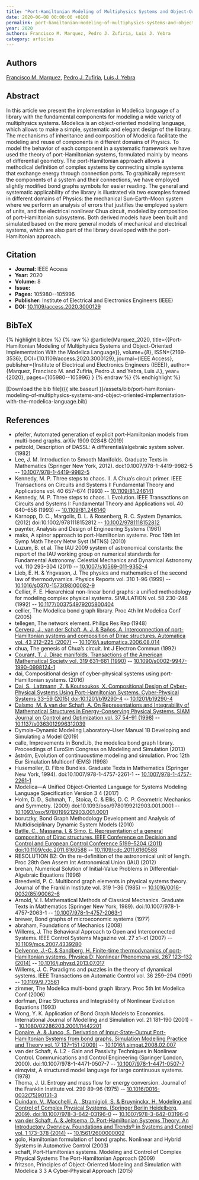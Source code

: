 ```yaml
---
title: "Port-Hamiltonian Modeling of Multiphysics Systems and Object-Oriented Implementation With the Modelica Language"
date: 2020-06-08 00:00:00 +0100
permalink: port-hamiltonian-modeling-of-multiphysics-systems-and-object-oriented-implementation-with-the-modelica-language
year: 2020
authors: Francisco M. Marquez, Pedro J. Zufiria, Luis J. Yebra
category: articles
---
```

 
## Authors
[Francisco M. Marquez](authors/francisco-m-marquez), [Pedro J. Zufiria](authors/pedro-j-zufiria), [Luis J. Yebra](authors/luis-j-yebra)
 
## Abstract
In this article we present the implementation in Modelica language of a library with the fundamental components for modeling a wide variety of multiphysics systems. Modelica is an object-oriented modeling language, which allows to make a simple, systematic and elegant design of the library. The mechanisms of inheritance and composition of Modelica facilitate the modeling and reuse of components in different domains of Physics. To model the behavior of each component in a systematic framework we have used the theory of port-Hamiltonian systems, formulated mainly by means of differential geometry. The port-Hamiltonian approach allows a methodical definition of complex systems by connecting simple systems that exchange energy through connection ports. To graphically represent the components of a system and their connections, we have employed slightly modified bond graphs symbols for easier reading. The general and systematic applicability of the library is illustrated via two examples framed in different domains of Physics: the mechanical Sun-Earth-Moon system where we perform an analysis of errors that justifies the employed system of units, and the electrical nonlinear Chua circuit, modeled by composition of port-Hamiltonian subsystems. Both derived models have been built and simulated based on the more general models of mechanical and electrical systems, which are also part of the library developed with the port-Hamiltonian approach.
 
## Citation
- **Journal:** IEEE Access
- **Year:** 2020
- **Volume:** 8
- **Issue:** 
- **Pages:** 105980--105996
- **Publisher:** Institute of Electrical and Electronics Engineers (IEEE)
- **DOI:** [10.1109/access.2020.3000129](https://doi.org/10.1109/access.2020.3000129)
 
## BibTeX
{% highlight bibtex %}
{% raw %}
@article{Marquez_2020,
  title={{Port-Hamiltonian Modeling of Multiphysics Systems and Object-Oriented Implementation With the Modelica Language}},
  volume={8},
  ISSN={2169-3536},
  DOI={10.1109/access.2020.3000129},
  journal={IEEE Access},
  publisher={Institute of Electrical and Electronics Engineers (IEEE)},
  author={Marquez, Francisco M. and Zufiria, Pedro J. and Yebra, Luis J.},
  year={2020},
  pages={105980--105996}
}
{% endraw %}
{% endhighlight %}
 
[Download the bib file]({{ site.baseurl }}/assets/bib/port-hamiltonian-modeling-of-multiphysics-systems-and-object-oriented-implementation-with-the-modelica-language.bib)
 
## References
- pfeifer, Automated generation of explicit port-Hamiltonian models from multi-bond graphs. arXiv 1909 02848 (2019)
- petzold, Description of DASSL: A differential/algebraic system solver. (1982)
- Lee, J. M. Introduction to Smooth Manifolds. Graduate Texts in Mathematics (Springer New York, 2012). doi:10.1007/978-1-4419-9982-5 -- [10.1007/978-1-4419-9982-5](https://doi.org/10.1007/978-1-4419-9982-5)
- Kennedy, M. P. Three steps to chaos. II. A Chua’s circuit primer. IEEE Transactions on Circuits and Systems I: Fundamental Theory and Applications vol. 40 657–674 (1993) -- [10.1109/81.246141](https://doi.org/10.1109/81.246141)
- Kennedy, M. P. Three steps to chaos. I. Evolution. IEEE Transactions on Circuits and Systems I: Fundamental Theory and Applications vol. 40 640–656 (1993) -- [10.1109/81.246140](https://doi.org/10.1109/81.246140)
- Karnopp, D. C., Margolis, D. L. & Rosenberg, R. C. System Dynamics. (2012) doi:10.1002/9781118152812 -- [10.1002/9781118152812](https://doi.org/10.1002/9781118152812)
- paynter, Analysis and Design of Engineering Systems (1961)
- maks, A spinor approach to port-Hamiltonian systems. Proc 19th Int Symp Math Theory Netw Syst (MTNS) (2010)
- Luzum, B. et al. The IAU 2009 system of astronomical constants: the report of the IAU working group on numerical standards for Fundamental Astronomy. Celestial Mechanics and Dynamical Astronomy vol. 110 293–304 (2011) -- [10.1007/s10569-011-9352-4](https://doi.org/10.1007/s10569-011-9352-4)
- Lieb, E. H. & Yngvason, J. The physics and mathematics of the second law of thermodynamics. Physics Reports vol. 310 1–96 (1999) -- [10.1016/s0370-1573(98)00082-9](https://doi.org/10.1016/s0370-1573(98)00082-9)
- Cellier, F. E. Hierarchical non-linear bond graphs: a unified methodology for modeling complex physical systems. SIMULATION vol. 58 230–248 (1992) -- [10.1177/003754979205800404](https://doi.org/10.1177/003754979205800404)
- cellier, The Modelica bond graph library. Proc 4th Int Modelica Conf (2005)
- tellegen, The network element. Philips Res Rep (1948)
- [Cervera, J., van der Schaft, A. J. & Baños, A. Interconnection of port-Hamiltonian systems and composition of Dirac structures. Automatica vol. 43 212–225 (2007)](interconnection-of-port-hamiltonian-systems-and-composition-of-dirac-structures) -- [10.1016/j.automatica.2006.08.014](https://doi.org/10.1016/j.automatica.2006.08.014)
- chua, The genesis of Chua&#x2019;s circuit. Int J Electron Commun (1992)
- [Courant, T. J. Dirac manifolds. Transactions of the American Mathematical Society vol. 319 631–661 (1990)](dirac-manifolds) -- [10.1090/s0002-9947-1990-0998124-1](https://doi.org/10.1090/s0002-9947-1990-0998124-1)
- dai, Compositional design of cyber-physical systems using port-Hamiltonian systems. (2016)
- [Dai, S., Lattmann, Z. & Koutsoukos, X. Compositional Design of Cyber-Physical Systems Using Port-Hamiltonian Systems. Cyber-Physical Systems 33–59 (2015) doi:10.1201/b19290-4](compositional-design-of-cyber-physical-systems-using-port-hamiltonian-systems0) -- [10.1201/b19290-4](https://doi.org/10.1201/b19290-4)
- [Dalsmo, M. & van der Schaft, A. On Representations and Integrability of Mathematical Structures in Energy-Conserving Physical Systems. SIAM Journal on Control and Optimization vol. 37 54–91 (1998)](on-representations-and-integrability-of-mathematical-structures-in-energy-conserving-physical-systems) -- [10.1137/s0363012996312039](https://doi.org/10.1137/s0363012996312039)
- Dymola&#x2013;Dynamic Modeling Laboratory&#x2013;User Manual 1B Developing and Simulating a Model (2019)
- calle, Improvements in BondLib, the modelica bond graph library. Proceedings of EuroSim Congress on Modeling and Simulation (2013)
- åström, Evolution of continuoustime modeling and simulation. Proc 12th Eur Simulation Multiconf (EMS) (1998)
- Husemoller, D. Fibre Bundles. Graduate Texts in Mathematics (Springer New York, 1994). doi:10.1007/978-1-4757-2261-1 -- [10.1007/978-1-4757-2261-1](https://doi.org/10.1007/978-1-4757-2261-1)
- Modelica&#x2014;A Unified Object-Oriented Language for Systems Modeling Language Specification Version 3 4 (2017)
- Holm, D. D., Schmah, T., Stoica, C. & Ellis, D. C. P. Geometric Mechanics and Symmetry. (2009) doi:10.1093/oso/9780199212903.001.0001 -- [10.1093/oso/9780199212903.001.0001](https://doi.org/10.1093/oso/9780199212903.001.0001)
- borutzky, Bond Graph Methodology Development and Analysis of Multidisciplinary Dynamic System Models (2010)
- [Batlle, C., Massana, I. & Simo, E. Representation of a general composition of Dirac structures. IEEE Conference on Decision and Control and European Control Conference 5199–5204 (2011) doi:10.1109/cdc.2011.6160588](representation-of-a-general-composition-of-dirac-structures) -- [10.1109/cdc.2011.6160588](https://doi.org/10.1109/cdc.2011.6160588)
- RESOLUTION B2: On the re-definition of the astronomical unit of length. Proc 28th Gen Assem Int Astronomical Union (IAU) (2012)
- brenan, Numerical Solution of Initial-Value Problems in Differential-Algebraic Equations (1996)
- Breedveld, P. C. Multibond graph elements in physical systems theory. Journal of the Franklin Institute vol. 319 1–36 (1985) -- [10.1016/0016-0032(85)90062-6](https://doi.org/10.1016/0016-0032(85)90062-6)
- Arnold, V. I. Mathematical Methods of Classical Mechanics. Graduate Texts in Mathematics (Springer New York, 1989). doi:10.1007/978-1-4757-2063-1 -- [10.1007/978-1-4757-2063-1](https://doi.org/10.1007/978-1-4757-2063-1)
- brewer, Bond graphs of microeconomic systems (1977)
- abraham, Foundations of Mechanics (2008)
- Willems, J. The Behavioral Approach to Open and Interconnected Systems. IEEE Control Systems Magazine vol. 27 x1–x1 (2007) -- [10.1109/mcs.2007.4339280](https://doi.org/10.1109/mcs.2007.4339280)
- [Delvenne, J.-C. & Sandberg, H. Finite-time thermodynamics of port-Hamiltonian systems. Physica D: Nonlinear Phenomena vol. 267 123–132 (2014)](finite-time-thermodynamics-of-port-hamiltonian-systems) -- [10.1016/j.physd.2013.07.017](https://doi.org/10.1016/j.physd.2013.07.017)
- Willems, J. C. Paradigms and puzzles in the theory of dynamical systems. IEEE Transactions on Automatic Control vol. 36 259–294 (1991) -- [10.1109/9.73561](https://doi.org/10.1109/9.73561)
- zimmer, The Modelica multi-bond graph library. Proc 5th Int Modelica Conf (2006)
- dorfman, Dirac Structures and Integrability of Nonlinear Evolution Equations (1993)
- Wong, Y. K. Application of Bond Graph Models to Economics. International Journal of Modelling and Simulation vol. 21 181–190 (2001) -- [10.1080/02286203.2001.11442201](https://doi.org/10.1080/02286203.2001.11442201)
- [Donaire, A. & Junco, S. Derivation of Input-State-Output Port-Hamiltonian Systems from bond graphs. Simulation Modelling Practice and Theory vol. 17 137–151 (2009)](derivation-of-input-state-output-port-hamiltonian-systems-from-bond-graphs) -- [10.1016/j.simpat.2008.02.007](https://doi.org/10.1016/j.simpat.2008.02.007)
- van der Schaft, A. L2 - Gain and Passivity Techniques in Nonlinear Control. Communications and Control Engineering (Springer London, 2000). doi:10.1007/978-1-4471-0507-7 -- [10.1007/978-1-4471-0507-7](https://doi.org/10.1007/978-1-4471-0507-7)
- elmqvist, A structured model language for large continuous systems. (1978)
- Thoma, J. U. Entropy and mass flow for energy conversion. Journal of the Franklin Institute vol. 299 89–96 (1975) -- [10.1016/0016-0032(75)90131-3](https://doi.org/10.1016/0016-0032(75)90131-3)
- [Duindam, V., Macchelli, A., Stramigioli, S. & Bruyninckx, H. Modeling and Control of Complex Physical Systems. (Springer Berlin Heidelberg, 2009). doi:10.1007/978-3-642-03196-0](modeling-and-control-of-complex-physical-systems) -- [10.1007/978-3-642-03196-0](https://doi.org/10.1007/978-3-642-03196-0)
- [van der Schaft, A. & Jeltsema, D. Port-Hamiltonian Systems Theory: An Introductory Overview. Foundations and Trends® in Systems and Control vol. 1 173–378 (2014)](port-hamiltonian-systems-theory-an-introductory-overview) -- [10.1561/2600000002](https://doi.org/10.1561/2600000002)
- golo, Hamiltonian formulation of bond graphs. Nonlinear and Hybrid Systems in Automotive Control (2003)
- schaft, Port-Hamiltonian systems. Modeling and Control of Complex Physical Systems The Port-Hamiltonian Approach (2009)
- fritzson, Principles of Object-Oriented Modeling and Simulation with Modelica 3 3 A Cyber-Physical Approach (2015)

